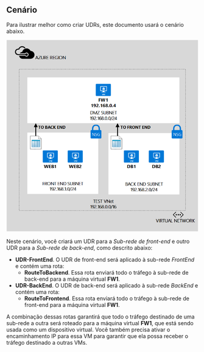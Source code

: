 ## Cenário

Para ilustrar melhor como criar UDRs, este documento usará o cenário abaixo.

![DESCRIÇÃO DA IMAGEM](./media/virtual-network-create-udr-scenario-include/figure1.png)

Neste cenário, você criará um UDR para a *Sub-rede de front-end* e outro UDR para a *Sub-rede de back-end*, como descrito abaixo:

- **UDR-FrontEnd**. O UDR de front-end será aplicado à sub-rede *FrontEnd* e contém uma rota:	
	- **RouteToBackend**. Essa rota enviará todo o tráfego à sub-rede de back-end para a máquina virtual **FW1**.
- **UDR-BackEnd**. O UDR de back-end será aplicado à sub-rede *BackEnd* e contém uma rota:	
	- **RouteToFrontend**. Essa rota enviará todo o tráfego à sub-rede de front-end para a máquina virtual **FW1**.

A combinação dessas rotas garantirá que todo o tráfego destinado de uma sub-rede a outra será roteado para a máquina virtual **FW1**, que está sendo usada como um dispositivo virtual. Você também precisa ativar o encaminhamento IP para essa VM para garantir que ela possa receber o tráfego destinado a outras VMs.

<!---HONumber=Oct15_HO3-->